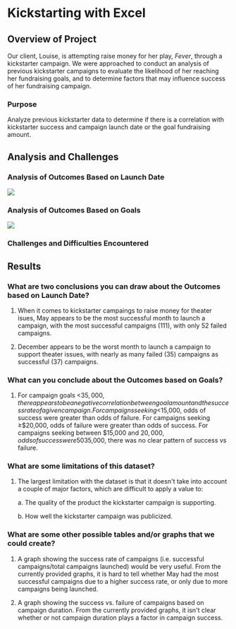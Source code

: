 # Kickstarting with Excel

## Overview of Project
Our client, Louise, is attempting raise money for her play, *Fever*, through a kickstarter campaign. We were approached to conduct an analysis of previous kickstarter campaigns to evaluate the likelihood of her reaching her fundraising goals, and to determine factors that may influence success of her fundraising campaign. 

### Purpose
Analyze previous kickstarter data to determine if there is a correlation with kickstarter success and campaign launch date or the goal fundraising amount.

## Analysis and Challenges

### Analysis of Outcomes Based on Launch Date
![](https://github.com/mzabrisk/kickstarter-analyis/blob/d667846cc97f8bef60c02d9c8a60cd353c1d7d55/resources/Theater_Outcomes_vs_Launch.png)

### Analysis of Outcomes Based on Goals
![](https://github.com/mzabrisk/kickstarter-analyis/blob/b685dffefca36fc6d18d47c7c6e1135311e55421/resources/Outcomes_vs_Goals.png)

### Challenges and Difficulties Encountered

## Results

### What are two conclusions you can draw about the Outcomes based on Launch Date?

1. When it comes to kickstarter campaings to raise money for theater isues, May appears to be the most successful month to launch a campaign, with the most successful campaigns (111), with only 52 failed campaigns.

2. December appears to be the worst month to launch a campaign to support theater issues, with nearly as many failed (35) campaigns as successful (37) campaigns.

### What can you conclude about the Outcomes based on Goals?

1. For campaign goals <$35,000, there appears to be a negative correlation between goal amount and the success rate of a given campaign. For campaigns seeking <$15,000, odds of success were greater than odds of failure. For campaigns seeking ≥$20,000, odds of failure were greater than odds of success. For campaigns seeking between $15,000 and $20,000, odds of success were 50%. For campaigns seeking ≥$35,000, there was no clear pattern of success vs failure.

### What are some limitations of this dataset?

1. The largest limitation with the dataset is that it doesn't take into account a couple of major factors, which are difficult to apply a value to:

    a. The quality of the product the kickstarter campaign is supporting.

    b. How well the kickstarter campaign was publicized.  

### What are some other possible tables and/or graphs that we could create?

1. A graph showing the success rate of campaigns (i.e. successful campaigns/total campaigns launched) would be very useful. From the currently provided graphs, it is hard to tell whether May had the most successful campaigns due to a higher success rate, or only due to more campaigns being launched.

2. A graph showing the success vs. failure of campaigns based on campaign duration. From the currently provided graphs, it isn't clear whether or not campaign duration plays a factor in campaign success.
